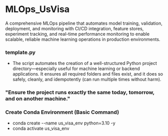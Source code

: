 # MLOps_UsVisa
A comprehensive MLOps pipeline that automates model training, validation, deployment, and monitoring with CI/CD integration, feature stores, experiment tracking, and real-time performance monitoring to enable scalable, reliable machine learning operations in production environments.



### template.py
- The script automates the creation of a well-structured Python project directory—especially useful for machine learning or backend applications. It ensures all required folders and files exist, and it does so safely, cleanly, and idempotently (can run multiple times without harm).

### "Ensure the project runs exactly the same today, tomorrow, and on another machine."
### Create Conda Environment (Basic Command)
- conda create --name us_visa_env python=3.10 -y
- conda activate us_visa_env


